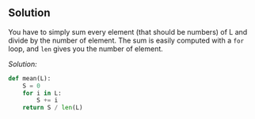 ## Solution

You have to simply sum every element (that should be numbers) of L and divide by the number of element.
The sum is easily computed with a `for` loop, and `len` gives you the number of element.

*Solution:*
```py
def mean(L):
    S = 0
    for i in L:
        S += i
    return S / len(L)
```
